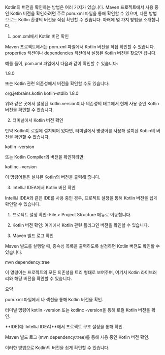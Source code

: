 Kotlin의 버전을 확인하는 방법은 여러 가지가 있습니다. Maven 프로젝트에서 사용 중인 Kotlin 버전을 확인하려면 주로 pom.xml 파일을 통해 확인할 수 있으며, 다른 방법으로도 Kotlin 환경의 버전을 직접 확인할 수 있습니다. 아래에 몇 가지 방법을 소개합니다.

1. pom.xml에서 Kotlin 버전 확인

Maven 프로젝트에서는 pom.xml 파일에서 Kotlin 버전을 직접 확인할 수 있습니다. properties 섹션이나 dependencies 섹션에서 설정된 Kotlin 버전을 찾으면 됩니다.

예를 들어, pom.xml 파일에서 다음과 같이 확인할 수 있습니다:

<properties>
    <kotlin.version>1.8.0</kotlin.version> <!-- Kotlin 버전 설정 -->
</properties>

또는 Kotlin 관련 의존성에서 버전을 확인할 수도 있습니다:

<dependency>
    <groupId>org.jetbrains.kotlin</groupId>
    <artifactId>kotlin-stdlib</artifactId>
    <version>1.8.0</version>
</dependency>

위와 같은 곳에서 설정된 kotlin.version이나 의존성의 <version> 태그에서 현재 사용 중인 Kotlin 버전을 확인할 수 있습니다.

2. 터미널에서 Kotlin 버전 확인

만약 Kotlin이 로컬에 설치되어 있다면, 터미널에서 명령어를 사용해 설치된 Kotlin의 버전을 확인할 수 있습니다.

kotlin -version

또는 Kotlin Compiler의 버전을 확인하려면:

kotlinc -version

이 명령어들은 설치된 Kotlin의 버전을 출력해 줍니다.

3. IntelliJ IDEA에서 Kotlin 버전 확인

IntelliJ IDEA와 같은 IDE를 사용 중인 경우, 프로젝트 설정을 통해 Kotlin 버전을 쉽게 확인할 수 있습니다.

1. 프로젝트 설정 확인: File > Project Structure 메뉴로 이동합니다.


2. Kotlin 버전 확인: 여기에서 Kotlin 관련 플러그인 버전을 확인할 수 있습니다.



4. Maven 빌드 로그 확인

Maven 빌드를 실행할 때, 종속성 목록을 출력하도록 설정하면 Kotlin 버전도 확인할 수 있습니다.

mvn dependency:tree

이 명령어는 프로젝트의 모든 의존성을 트리 형태로 보여주며, 여기서 Kotlin 라이브러리와 해당 버전을 확인할 수 있습니다.

요약

pom.xml 파일에서 <properties>나 <dependencies> 섹션을 통해 Kotlin 버전을 확인.

터미널 명령어 kotlin -version 또는 kotlinc -version을 통해 로컬 Kotlin 버전을 확인.

**IDE(예: IntelliJ IDEA)**에서 프로젝트 구조 설정을 통해 확인.

Maven 빌드 로그 (mvn dependency:tree)를 통해 사용 중인 Kotlin 버전 확인.


이러한 방법으로 Kotlin의 버전을 쉽게 확인할 수 있습니다.


